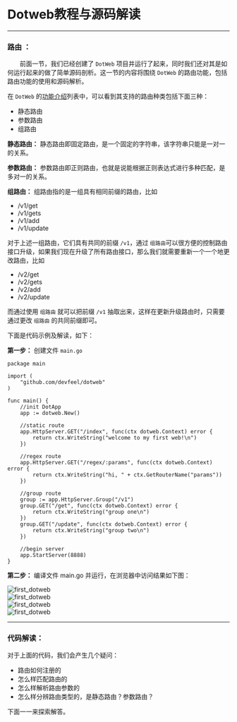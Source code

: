 # Dotweb教程与源码解读

------

### **路由** ：
&emsp;&emsp;前面一节，我们已经创建了 `DotWeb` 项目并运行了起来，同时我们还对其是如何运行起来的做了简单源码剖析。这一节的内容将围绕 `DotWeb` 的路由功能，包括路由功能的使用和源码解析。

在 `DotWeb` 的[功能介绍](https://github.com/devfeel/dotweb#examples-httpsgithubcomdevfeeldotweb-example)列表中，可以看到其支持的路由种类包括下面三种：
* 静态路由
* 参数路由
* 组路由


__静态路由：__
静态路由即固定路由，是一个固定的字符串，该字符串只能是一对一的关系。

__参数路由：__
参数路由即正则路由，也就是说能根据正则表达式进行多种匹配，是多对一的关系。

__组路由：__
组路由指的是一组具有相同前缀的路由，比如
- /v1/get
- /v1/gets
- /v1/add
- /v1/update
   
对于上述一组路由，它们具有共同的前缀 `/v1`，通过 `组路由`可以很方便的控制路由接口升级，如果我们现在升级了所有路由接口，那么我们就需要重新一个一个地更改路由，比如
- /v2/get
- /v2/gets
- /v2/add
- /v2/update
   
而通过使用 `组路由` 就可以把前缀 `/v1` 抽取出来，这样在更新升级路由时，只需要通过更改 `组路由` 的共同前缀即可。

下面是代码示例及解读，如下：  

**第一步：**
创建文件 `main.go`

```golang   
package main

import (
	"github.com/devfeel/dotweb"
)

func main() {
	//init DotApp
	app := dotweb.New()

	//static route
	app.HttpServer.GET("/index", func(ctx dotweb.Context) error {
		return ctx.WriteString("welcome to my first web!\n")
	})

	//regex route
	app.HttpServer.GET("/regex/:params", func(ctx dotweb.Context) error {
		return ctx.WriteString("hi, " + ctx.GetRouterName("params"))
	})

	//group route
	group := app.HttpServer.Group("/v1")
	group.GET("/get", func(ctx dotweb.Context) error {
		return ctx.WriteString("group one\n")
	})
	group.GET("/update", func(ctx dotweb.Context) error {
		return ctx.WriteString("group two\n")
	})

	//begin server
	app.StartServer(8888)
}
```

**第二步：** 
编译文件 main.go 并运行，在浏览器中访问结果如下图：

![first_dotweb](http://p1iazy1u3.bkt.clouddn.com/dotweb1-1.png)  
![first_dotweb](http://p1iazy1u3.bkt.clouddn.com/dotweb2-1.png)  
![first_dotweb](http://p1iazy1u3.bkt.clouddn.com/dotweb2-2.png)  
![first_dotweb](http://p1iazy1u3.bkt.clouddn.com/dotweb2-3.png)


------------

### **代码解读：**

对于上面的代码，我们会产生几个疑问：
- 路由如何注册的
- 怎么样匹配路由的
- 怎么样解析路由参数的
- 怎么样分辨路由类型的，是静态路由？参数路由？

下面一一来探索解答。
